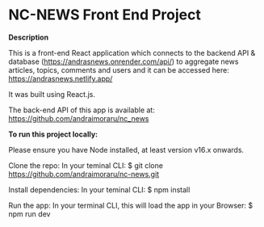 # NC-NEWS Front End Project

**Description**

This is a front-end React application which connects to the backend API & database (https://andrasnews.onrender.com/api/) to aggregate news articles, topics, comments and users and it can be accessed here: https://andrasnews.netlify.app/

It was built using React.js.

The back-end API of this app is available at: https://github.com/andraimoraru/nc_news

**To run this project locally:**

Please ensure you have Node installed, at least version v16.x onwards.

Clone the repo:
In your teminal CLI:  $ git clone https://github.com/andraimoraru/nc-news.git

Install dependencies:
In your teminal CLI: $ npm install

Run the app:
In your terminal CLI, this will load the app in your Browser: $ npm run dev



